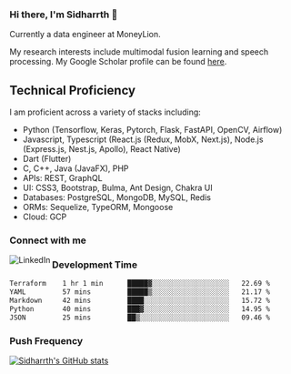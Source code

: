 ### Hi there, I'm Sidharrth 👋

Currently a data engineer at MoneyLion. 

My research interests include multimodal fusion learning and speech processing. My Google Scholar profile can be found [here](https://scholar.google.com/citations?hl=en&user=9biRWAMAAAAJ).

## Technical Proficiency
I am proficient across a variety of stacks including:
- Python (Tensorflow, Keras, Pytorch, Flask, FastAPI, OpenCV, Airflow)
- Javascript, Typescript (React.js (Redux, MobX, Next.js), Node.js (Express.js, Nest.js, Apollo), React Native)
- Dart (Flutter)
- C, C++, Java (JavaFX), PHP
- APIs: REST, GraphQL
- UI: CSS3, Bootstrap, Bulma, Ant Design, Chakra UI
- Databases: PostgreSQL, MongoDB, MySQL, Redis
- ORMs: Sequelize, TypeORM, Mongoose
- Cloud: GCP

### Connect with me

[<img align="left" alt="LinkedIn" src="https://img.shields.io/badge/linkedin-%230077B5.svg?&style=for-the-badge&logo=linkedin&logoColor=white" />][linkedin]

### Development Time
<!--START_SECTION:waka-->

```txt
Terraform    1 hr 1 min      █████▓░░░░░░░░░░░░░░░░░░░   22.69 %
YAML         57 mins         █████▒░░░░░░░░░░░░░░░░░░░   21.17 %
Markdown     42 mins         ████░░░░░░░░░░░░░░░░░░░░░   15.72 %
Python       40 mins         ███▓░░░░░░░░░░░░░░░░░░░░░   14.95 %
JSON         25 mins         ██▒░░░░░░░░░░░░░░░░░░░░░░   09.46 %
```

<!--END_SECTION:waka-->

### Push Frequency
[![Sidharrth's GitHub stats](https://github-readme-stats.vercel.app/api?username=sidharrth2002&show_icons=true)](https://github.com/sidharrth2002/github-readme-stats)

[site]: https://sidharrth.me/
[blog]: https://mathsforgeeks.org/blog
[linkedin]: https://www.linkedin.com/in/sidharrth-nagappan/
